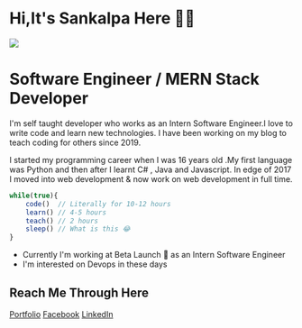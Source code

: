# Hi,It's Sankalpa Here 🙋‍♂️


<img src="https://sankalpafernando.github.io/image/frame2.png"  />

# Software Engineer / MERN Stack Developer

I'm self taught developer who works as an Intern Software Engineer.I love to write code and learn new technologies. I have been working on my blog to teach coding for others since 2019.

I started my programming career when I was 16 years old .My first language was Python and then after I learnt C# , Java and Javascript. In edge of 2017 I moved into web development & now work on web development in full time.

```javascript
while(true){
    code()  // Literally for 10-12 hours
    learn() // 4-5 hours
    teach() // 2 hours
    sleep() // What is this 😂
}
```

* Currently I'm working at Beta Launch 🔨 as an Intern Software Engineer
* I'm interested on Devops in these days

## Reach Me Through Here

[Portfolio](https://sankalpafernando.github.io/port/) 
[Facebook](https://sankalpafernando.github.io/port/) 
[LinkedIn](https://lk.linkedin.com/in/sankalpa-fernando-004a1b1a2)
